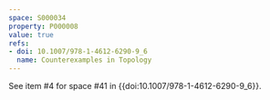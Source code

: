```yaml
---
space: S000034
property: P000008
value: true
refs:
- doi: 10.1007/978-1-4612-6290-9_6
  name: Counterexamples in Topology
---
```


See item #4 for space #41 in {{doi:10.1007/978-1-4612-6290-9_6}}.
